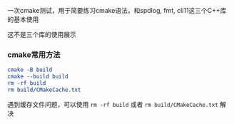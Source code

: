 一次cmake测试，用于简要练习cmake语法，和spdlog, fmt, cli11这三个C++库的基本使用

这不是三个库的使用展示


### cmake常用方法
```cmake
cmake -B build
cmake --build build
rm -rf build
rm build/CMakeCache.txt
```

遇到缓存文件问题，可以使用 `rm -rf build` 或者 `rm build/CMakeCache.txt` 解决